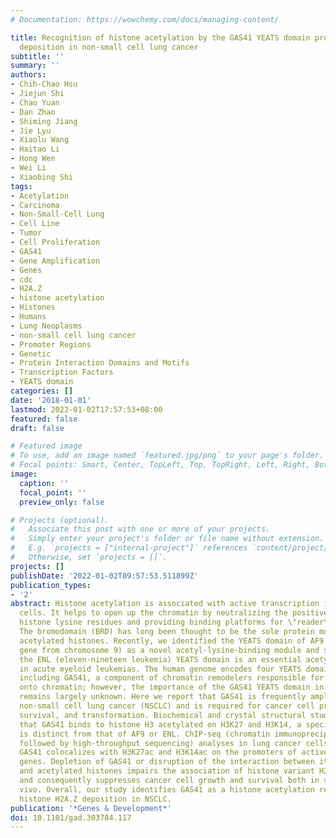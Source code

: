 ```yaml
---
# Documentation: https://wowchemy.com/docs/managing-content/

title: Recognition of histone acetylation by the GAS41 YEATS domain promotes H2A.Z
  deposition in non-small cell lung cancer
subtitle: ''
summary: ''
authors:
- Chih-Chao Hsu
- Jiejun Shi
- Chao Yuan
- Dan Zhao
- Shiming Jiang
- Jie Lyu
- Xiaolu Wang
- Haitao Li
- Hong Wen
- Wei Li
- Xiaobing Shi
tags:
- Acetylation
- Carcinoma
- Non-Small-Cell Lung
- Cell Line
- Tumor
- Cell Proliferation
- GAS41
- Gene Amplification
- Genes
- cdc
- H2A.Z
- histone acetylation
- Histones
- Humans
- Lung Neoplasms
- non-small cell lung cancer
- Promoter Regions
- Genetic
- Protein Interaction Domains and Motifs
- Transcription Factors
- YEATS domain
categories: []
date: '2018-01-01'
lastmod: 2022-01-02T17:57:53+08:00
featured: false
draft: false

# Featured image
# To use, add an image named `featured.jpg/png` to your page's folder.
# Focal points: Smart, Center, TopLeft, Top, TopRight, Left, Right, BottomLeft, Bottom, BottomRight.
image:
  caption: ''
  focal_point: ''
  preview_only: false

# Projects (optional).
#   Associate this post with one or more of your projects.
#   Simply enter your project's folder or file name without extension.
#   E.g. `projects = ["internal-project"]` references `content/project/deep-learning/index.md`.
#   Otherwise, set `projects = []`.
projects: []
publishDate: '2022-01-02T09:57:53.511899Z'
publication_types:
- '2'
abstract: Histone acetylation is associated with active transcription in eukaryotic
  cells. It helps to open up the chromatin by neutralizing the positive charge of
  histone lysine residues and providing binding platforms for \"reader\" proteins.
  The bromodomain (BRD) has long been thought to be the sole protein module that recognizes
  acetylated histones. Recently, we identified the YEATS domain of AF9 (ALL1 fused
  gene from chromosome 9) as a novel acetyl-lysine-binding module and showed that
  the ENL (eleven-nineteen leukemia) YEATS domain is an essential acetyl-histone reader
  in acute myeloid leukemias. The human genome encodes four YEATS domain proteins,
  including GAS41, a component of chromatin remodelers responsible for H2A.Z deposition
  onto chromatin; however, the importance of the GAS41 YEATS domain in human cancer
  remains largely unknown. Here we report that GAS41 is frequently amplified in human
  non-small cell lung cancer (NSCLC) and is required for cancer cell proliferation,
  survival, and transformation. Biochemical and crystal structural studies demonstrate
  that GAS41 binds to histone H3 acetylated on H3K27 and H3K14, a specificity that
  is distinct from that of AF9 or ENL. ChIP-seq (chromatin immunoprecipitation [ChIP]
  followed by high-throughput sequencing) analyses in lung cancer cells reveal that
  GAS41 colocalizes with H3K27ac and H3K14ac on the promoters of actively transcribed
  genes. Depletion of GAS41 or disruption of the interaction between its YEATS domain
  and acetylated histones impairs the association of histone variant H2A.Z with chromatin
  and consequently suppresses cancer cell growth and survival both in vitro and in
  vivo. Overall, our study identifies GAS41 as a histone acetylation reader that promotes
  histone H2A.Z deposition in NSCLC.
publication: '*Genes & Development*'
doi: 10.1101/gad.303784.117
---
```

